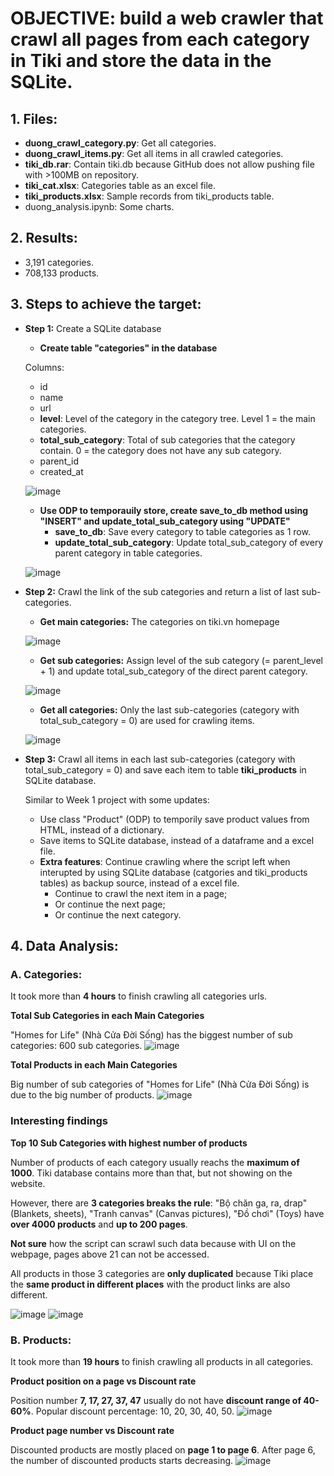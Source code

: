 # OBJECTIVE: build a web crawler that crawl all pages from each category in Tiki and store the data in the SQLite.

## 1. Files:
- **duong_crawl_category.py**: Get all categories.
- **duong_crawl_items.py**: Get all items in all crawled categories.
- **tiki_db.rar**: Contain tiki.db because GitHub does not allow pushing file with >100MB on repository.
- **tiki_cat.xlsx**: Categories table as an excel file.
- **tiki_products.xlsx**: Sample records from tiki_products table.
- duong_analysis.ipynb: Some charts.

## 2. Results:
- 3,191 categories.
- 708,133 products.

## 3. Steps to achieve the target:

* **Step 1:** Create a SQLite database 
    - **Create table "categories" in the database**
    
    Columns:
    - id
    - name
    - url
    - **level**: Level of the category in the category tree. Level 1 = the main categories.
    - **total_sub_category**: Total of sub categories that the category contain. 0 = the category does not have any sub category.
    - parent_id
    - created_at
    
    ![image](https://user-images.githubusercontent.com/71629218/95008136-48442b00-0641-11eb-8b29-53b4a0ddb9e9.png)

    - **Use ODP to temporauily store, create save_to_db method using "INSERT" and update_total_sub_category using "UPDATE"**
        - **save_to_db**: Save every category to table categories as 1 row.
        - **update_total_sub_category**: Update total_sub_category of every parent category in table categories.
    
    ![image](https://user-images.githubusercontent.com/71629218/95008161-79246000-0641-11eb-925a-76c28361276b.png)

* **Step 2:** Crawl the link of the sub categories and return a list of last sub-categories.
    - **Get main categories:** The categories on tiki.vn homepage
    
    ![image](https://user-images.githubusercontent.com/71629218/95008206-fd76e300-0641-11eb-9eae-61fab8263cd8.png)

    - **Get sub categories:** Assign level of the sub category (= parent_level + 1) and update total_sub_category of the direct parent category.
    
    ![image](https://user-images.githubusercontent.com/71629218/95008228-25664680-0642-11eb-936d-32c2af0a68ad.png)
        
    - **Get all categories:** Only the last sub-categories (category with total_sub_category = 0) are used for crawling items.
    
    ![image](https://user-images.githubusercontent.com/71629218/95008235-4038bb00-0642-11eb-9c22-530efd3d32a2.png)

* **Step 3:** Crawl all items in each last sub-categories (category with total_sub_category = 0) and save each item to table **tiki_products** in SQLite database.

    Similar to Week 1 project with some updates:
    - Use class "Product" (ODP) to temporily save product values from HTML, instead of a dictionary.
    - Save items to SQLite database, instead of a dataframe and a excel file.
    - **Extra features**: Continue crawling where the script left when interupted by using SQLite database (catgories and tiki_products tables) as backup source, instead of a excel file.
        - Continue to crawl the next item in a page;
        - Or continue the next page;
        - Or continue the next category.

## 4. Data Analysis:
### A. Categories:
It took more than **4 hours** to finish crawling all categories urls.

**Total Sub Categories in each Main Categories**

"Homes for Life" (Nhà Cửa Đời Sống) has the biggest number of sub categories: 600 sub categories.
![image](https://user-images.githubusercontent.com/71629218/95008402-db7e6000-0643-11eb-8164-b2cb97d5259c.png)

**Total Products in each Main Categories**

Big number of sub categories of "Homes for Life" (Nhà Cửa Đời Sống) is due to the big number of products.
![image](https://user-images.githubusercontent.com/71629218/95012554-bef22000-0663-11eb-8a14-ac77b8be3795.png)

### Interesting findings
**Top 10 Sub Categories with highest number of products**

Number of products of each category usually reachs the **maximum of 1000**. Tiki database contains more than that, but not showing on the website.

However, there are **3 categories breaks the rule**: "Bộ chăn ga, ra, drap" (Blankets, sheets), "Tranh canvas" (Canvas pictures), "Đồ chơi" (Toys) have **over 4000 products** and **up to 200 pages**. 

**Not sure** how the script can scrawl such data because with UI on the webpage, pages above 21 can not be accessed. 

All products in those 3 categories are **only duplicated** because Tiki place the **same product in different places** with the product links are also different.

![image](https://user-images.githubusercontent.com/71629218/95008927-0a96d080-0648-11eb-8f03-e4edaede13a6.png) ![image](https://user-images.githubusercontent.com/71629218/95009341-847c8900-064b-11eb-8c60-77734cb2fb3a.png)

### B. Products:
It took more than **19 hours**  to finish crawling all products in all categories.

**Product position on a page vs Discount rate**

Position number **7, 17, 27, 37, 47** usually do not have **discount range of 40-60%**. Popular discount percentage: 10, 20, 30, 40, 50.
![image](https://user-images.githubusercontent.com/71629218/95015867-a7be2d00-0679-11eb-80b4-23a3369acd80.png)

**Product page number vs Discount rate**

Discounted products are mostly placed on **page 1 to page 6**. After page 6, the number of discounted products starts decreasing.
![image](https://user-images.githubusercontent.com/71629218/95015923-f10e7c80-0679-11eb-8914-4a9eb2dcaeab.png)
